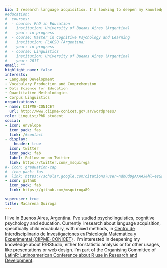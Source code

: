 ```yaml
---
bio: I research language acquisition. I'm looking to deepen my knowledge of statistic and data science with R/Rstudio.
#education:
#  courses:
#  - course: PhD in Education
#    institution: University of Buenos Aires (Argentina)
#    year: in progress
#  - course: Master in Cognitive Psychology and Learning
#    institution: FLACSO (Argentina)
#    year: in progress
#  - course: Linguistics
#    institution: University of Buenos Aires (Argentina)
#    year: 2017
email: ""
highlight_name: false
interests:
- Language Development
- Vocabulary Production and Comprehension
- Data Science for Education
- Quantitative Metholodogies
- Corpus Linguistics
organizations:
- name: CIIPME-CONICET
  url: http://www.ciipme-conicet.gov.ar/wordpress/
role: Linguist/PhD student
social:
- icon: envelope
  icon_pack: fas
  link: /#contact
- display:
    header: true
  icon: twitter
  icon_pack: fab
  label: Follow me on Twitter
  link: https://twitter.com/_msquiroga
#- icon: graduation-cap
#  icon_pack: fas
#  link: https://scholar.google.com/citations?user=ndhOd0gAAAAJ&hl=es&authuser=1
- icon: github
  icon_pack: fab
  link: https://github.com/msquiroga89

superuser: true
title: Macarena Quiroga
---
```

I live in Buenos Aires, Argentina. I've studied psycholinguistics, cognitive psychology and education. Currently I research about language acquisition, specifically child vocabulary, with mixed methods, in [Centro de Interdisciplinario de Investigaciones en Psicología Matemática y Experimental (CIIPME-CONICET)](http://www.ciipme-conicet.gov.ar/wordpress/) . I'm interested in deepening my knowledge about R/RStudio, either for statistic analysis or for other usages, like presentations or web design. I'm part of the Organising Committee of [LatinR: Latinoamerican Conference about R use in Research and Development](https://latin-r.com/).